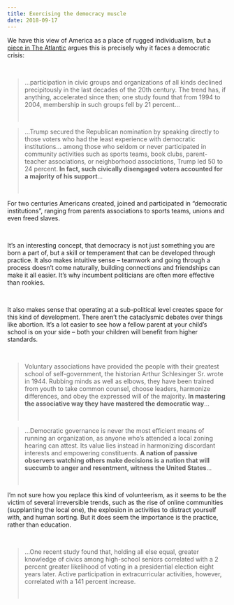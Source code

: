 ```yaml
---
title: Exercising the democracy muscle
date: 2018-09-17
---
```


<!--kg-card-begin: html--><p>We have this view of America as a place of rugged individualism, but a <a href="https://www.theatlantic.com/magazine/archive/2018/10/losing-the-democratic-habit/568336/">piece in The Atlantic</a> argues this is precisely why it faces a democratic crisis:</p><br>
<blockquote><p>&#8230;participation in civic groups and organizations of all kinds declined precipitously in the last decades of the 20th century. The trend has, if anything, accelerated since then; one study found that from 1994 to 2004, membership in such groups fell by 21 percent&#8230;</p><br></blockquote>
<blockquote><p>&#8230;Trump secured the Republican nomination by speaking directly to those voters who had the least experience with democratic institutions&#8230; among those who seldom or never participated in community activities such as sports teams, book clubs, parent-teacher associations, or neighborhood associations, Trump led 50 to 24 percent.<strong> In fact, such civically disengaged voters accounted for a majority of his support</strong>&#8230;</p><br></blockquote>
<p>For two centuries Americans created, joined and participated in &#8220;democratic institutions&#8221;, ranging from parents associations to sports teams, unions and even freed slaves.</p><br>
<p>It&#8217;s an interesting concept, that democracy is not just something you are born a part of, but a skill or temperament that can be developed through practice. It also makes intuitive sense &#8211; teamwork and going through a process doesn&#8217;t come naturally, building connections and friendships can make it all easier. It&#8217;s why incumbent politicians are often more effective than rookies.</p><br>
<p>It also makes sense that operating at a sub-political level creates space for this kind of development. There aren&#8217;t the cataclysmic debates over things like abortion. It&#8217;s a lot easier to see how a fellow parent at your child&#8217;s school is on your side &#8211; both your children will benefit from higher standards.</p><br>
<blockquote><p>Voluntary associations have provided the people with their greatest school of self-government, the historian Arthur Schlesinger Sr. wrote in 1944. Rubbing minds as well as elbows, they have been trained from youth to take common counsel, choose leaders, harmonize differences, and obey the expressed will of the majority. <strong>In mastering the associative way they have mastered the democratic way</strong>&#8230;</p><br></blockquote>
<blockquote><p>&#8230;Democratic governance is never the most efficient means of running an organization, as anyone who&#8217;s attended a local zoning hearing can attest. Its value lies instead in harmonizing discordant interests and empowering constituents. <strong>A nation of passive observers watching others make decisions is a nation that will succumb to anger and resentment, witness the United States</strong>&#8230;</p><br></blockquote>
<p>I&#8217;m not sure how you replace this kind of volunteerism, as it seems to be the victim of several irreversible trends, such as the rise of online communities (supplanting the local one), the explosion in activities to distract yourself with, and human sorting. But it does seem the importance is the practice, rather than education.</p><br>
<blockquote><p>&#8230;One recent study found that, holding all else equal, greater knowledge of civics among high-school seniors correlated with a 2 percent greater likelihood of voting in a presidential election eight years later. Active participation in extracurricular activities, however, correlated with a 141 percent increase.</p><br></blockquote>
<!--kg-card-end: html-->
